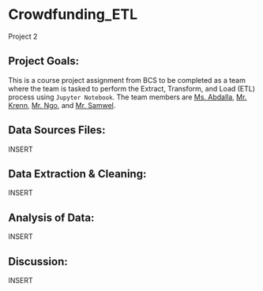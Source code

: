 # Crowdfunding_ETL
Project 2

## Project Goals:
This is a course project assignment from BCS to be completed as a team where the team is tasked to perform the Extract, Transform, and Load (ETL) process using <code>Jupyter Notebook</code>. The team members are <a href="https://github.com/rrrrasha">Ms. Abdalla</a>, <a href="https://github.com/drkrenn">Mr. Krenn</a>, <a href="https://github.com/123noob1">Mr. Ngo</a>, and <a href="https://github.com/yoerisamwel">Mr. Samwel</a>.

## Data Sources Files:
INSERT

## Data Extraction & Cleaning: 
INSERT

## Analysis of Data:
INSERT

## Discussion:
INSERT
